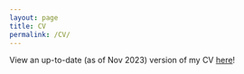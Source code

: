 ```yaml
---
layout: page
title: CV
permalink: /CV/ 
---
```


View an up-to-date (as of Nov 2023) version of my CV [here](https://caltech.box.com/s/5rqepo67xil6qi3tewe7wn4pnxef4upa)!
